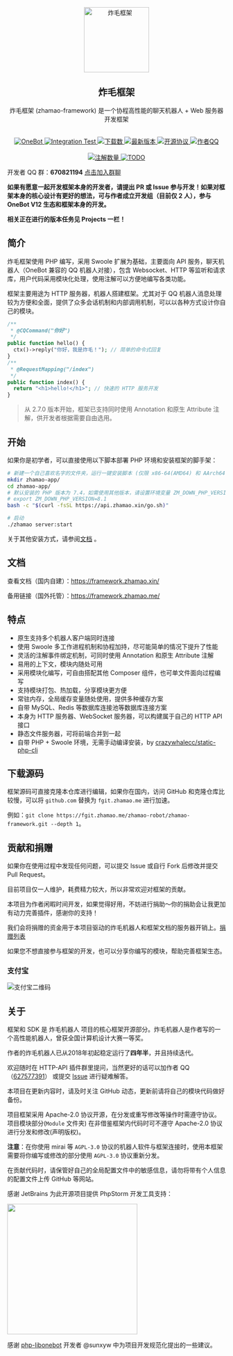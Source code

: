 <div align="center">
  <img src="https://cdn.jsdelivr.net/gh/zhamao-robot/zhamao-framework/resources/images/logo_trans.png" width = "150" height = "150" alt="炸毛框架"><br>
  <h2>炸毛框架</h2>
  炸毛框架 (zhamao-framework) 是一个协程高性能的聊天机器人 + Web 服务器开发框架<br><br>

<p align="center">
  <a href="https://onebot.dev/">
    <img src="https://img.shields.io/badge/OneBot-11-black?style=flat-square" alt="OneBot">
  </a>

  <a href="https://github.com/zhamao-robot/zhamao-framework/actions">
    <img src="https://img.shields.io/github/workflow/status/zhamao-robot/zhamao-framework/Integration%20and%20Style%20Test?label=Build&style=flat-square" alt="Integration Test">
  </a>

  <a href="https://packagist.org/packages/zhamao/framework">
    <img src="https://img.shields.io/packagist/dt/zhamao/framework?label=Downloads&style=flat-square" alt="下载数">
  </a>

  <a href="https://github.com/zhamao-robot/zhamao-framework/releases">
    <img src="https://img.shields.io/packagist/v/zhamao/framework?include_prereleases&label=Release&style=flat-square" alt="最新版本">
  </a>

  <a href="https://github.com/zhamao-robot/zhamao-framework/blob/master/LICENSE">
    <img src="https://img.shields.io/github/license/zhamao-robot/zhamao-framework?label=License&style=flat-square" alt="开源协议">
  </a>

  <a href="https://wpa.qq.com/msgrd?v=3&uin=627577391&site=qq&menu=yes">
    <img src="https://img.shields.io/badge/作者QQ-627577391-orange?style=flat-square" alt="作者QQ">
  </a>

  <br>
  <br>

  <a href="https://github.com/zhamao-robot/zhamao-framework/search?q=AnnotationBase">
    <img src="https://img.shields.io/github/search/zhamao-robot/zhamao-framework/AnnotationBase?label=Annotations&style=flat-square" alt="注解数量">
  </a>

  <a href="https://github.com/zhamao-robot/zhamao-framework/search?q=TODO">
    <img src="https://img.shields.io/github/search/zhamao-robot/zhamao-framework/TODO?label=TODO&style=flat-square" alt="TODO">
  </a>
</p>

</div>

开发者 QQ 群：**670821194** [点击加入群聊](https://jq.qq.com/?_wv=1027&k=YkNI3AIr)

**如果有愿意一起开发框架本身的开发者，请提出 PR 或 Issue 参与开发！如果对框架本身的核心设计有更好的想法，可与作者成立开发组（目前仅 2 人），参与 OneBot V12 生态和框架本身的开发。**

**相关正在进行的版本任务见 Projects 一栏！**

## 简介

炸毛框架使用 PHP 编写，采用 Swoole 扩展为基础，主要面向 API 服务，聊天机器人（OneBot 兼容的 QQ 机器人对接），包含 Websocket、HTTP
等监听和请求库，用户代码采用模块化处理，使用注解可以方便地编写各类功能。

框架主要用途为 HTTP 服务器，机器人搭建框架。尤其对于 QQ 机器人消息处理较为方便和全面，提供了众多会话机制和内部调用机制，可以以各种方式设计你自己的模块。

```php
/**
 * @CQCommand("你好")
 */
public function hello() {
  ctx()->reply("你好，我是炸毛！"); // 简单的命令式回复
}
/**
 * @RequestMapping("/index")
 */
public function index() {
  return "<h1>hello!</h1>"; // 快速的 HTTP 服务开发
}
```

> 从 2.7.0 版本开始，框架已支持同时使用 Annotation 和原生 Attribute 注解，供开发者根据需要自由选用。

## 开始

如果你是初学者，可以直接使用以下脚本部署 PHP 环境和安装框架的脚手架：

```bash
# 新建一个自己喜欢名字的文件夹，运行一键安装脚本 (仅限 x86-64(AMD64) 和 AArch64(ARM64) 平台)
mkdir zhamao-app/
cd zhamao-app/
# 默认安装的 PHP 版本为 7.4，如需使用其他版本，请设置环境变量 ZM_DOWN_PHP_VERSION 为对应的 PHP 版本，例如：
# export ZM_DOWN_PHP_VERSION=8.1
bash -c "$(curl -fsSL https://api.zhamao.xin/go.sh)"

# 启动
./zhamao server:start
```

关于其他安装方式，请参阅[文档](https://framework.zhamao.xin/guide/installation.html) 。

## 文档

查看文档（国内自建）：<https://framework.zhamao.xin/>

备用链接（国外托管）：<https://framework.zhamao.me/>

## 特点

- 原生支持多个机器人客户端同时连接
- 使用 Swoole 多工作进程机制和协程加持，尽可能简单的情况下提升了性能
- 灵活的注解事件绑定机制，可同时使用 Annotation 和原生 Attribute 注解
- 易用的上下文，模块内随处可用
- 采用模块化编写，可自由搭配其他 Composer 组件，也可单文件面向过程编写
- 支持模块打包、热加载，分享模块更方便
- 常驻内存，全局缓存变量随处使用，提供多种缓存方案
- 自带 MySQL、Redis 等数据库连接池等数据库连接方案
- 本身为 HTTP 服务器、WebSocket 服务器，可以构建属于自己的 HTTP API 接口
- 静态文件服务器，可将前端合并到一起
- 自带 PHP + Swoole 环境，无需手动编译安装，by [crazywhalecc/static-php-cli](https://github.com/crazywhalecc/static-php-cli)

## 下载源码

框架源码可直接克隆本仓库进行编辑，如果你在国内，访问 GitHub 和克隆仓库比较慢，可以将 `github.com` 替换为 `fgit.zhamao.me` 进行加速。

例如：`git clone https://fgit.zhamao.me/zhamao-robot/zhamao-framework.git --depth 1`。

## 贡献和捐赠

如果你在使用过程中发现任何问题，可以提交 Issue 或自行 Fork 后修改并提交 Pull Request。

目前项目仅一人维护，耗费精力较大，所以非常欢迎对框架的贡献。

本项目为作者闲暇时间开发，如果觉得好用，不妨进行捐助～你的捐助会让我更加有动力完善插件，感谢你的支持！

我们会将捐赠的资金用于本项目驱动的炸毛机器人和框架文档的服务器开销上。[捐赠列表](https://github.com/zhamao-robot/thanks)

如果您不想直接参与框架的开发，也可以分享你编写的模块，帮助完善框架生态。

### 支付宝

![支付宝二维码](https://cdn.jsdelivr.net/gh/zhamao-robot/zhamao-framework/resources/images/alipay_img.jpg)

## 关于

框架和 SDK 是 炸毛机器人 项目的核心框架开源部分。炸毛机器人是作者写的一个高性能机器人，曾获全国计算机设计大赛一等奖。

作者的炸毛机器人已从2018年初起稳定运行了**四年半**，并且持续迭代。

欢迎随时在 HTTP-API 插件群里提问，当然更好的话可以加作者 QQ（[627577391](http://wpa.qq.com/msgrd?v=3&uin=627577391&site=qq&menu=yes)）
或提交 [Issue](https://github.com/zhamao-robot/zhamao-framework/issues/new/choose) 进行疑难解答。

本项目在更新内容时，请及时关注 GitHub 动态，更新前请将自己的模块代码做好备份。

项目框架采用 Apache-2.0 协议开源，在分发或重写修改等操作时需遵守协议。项目模块部分(`Module` 文件夹) 在非借鉴框架内代码时可不遵守 Apache-2.0 协议进行分发和修改(声明版权)。

**注意**：在你使用 mirai 等 `AGPL-3.0` 协议的机器人软件与框架连接时，使用本框架需要将你编写或修改的部分使用 `AGPL-3.0` 协议重新分发。

在贡献代码时，请保管好自己的全局配置文件中的敏感信息，请勿将带有个人信息的配置文件上传 GitHub 等网站。

感谢 JetBrains 为此开源项目提供 PhpStorm 开发工具支持：

<img src="https://resources.jetbrains.com/storage/products/company/brand/logos/PhpStorm.svg" width="300">

感谢 [php-libonebot](https://github.com/botuniverse/php-libonebot) 开发者 @sunxyw 中为项目开发规范化提出的一些建议。

<!-- ![star](https://starchart.cc/zhamao-robot/zhamao-framework.svg) -->
